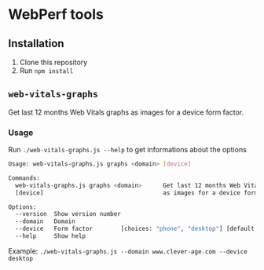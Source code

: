 # WebPerf tools

## Installation

1. Clone this repository
1. Run `npm install`

## `web-vitals-graphs`

Get last 12 months Web Vitals graphs as images for a device form factor.

### Usage

Run `./web-vitals-graphs.js --help` to get informations about the options

```bash
Usage: web-vitals-graphs.js graphs <domain> [device]

Commands:
  web-vitals-graphs.js graphs <domain>      Get last 12 months Web Vitals graphs
  [device]                                  as images for a device form factor

Options:
  --version  Show version number                                       [boolean]
  --domain   Domain                                                   [required]
  --device   Form factor        [choices: "phone", "desktop"] [default: "phone"]
  --help     Show help                                                 [boolean]
```

Example:
`./web-vitals-graphs.js --domain www.clever-age.com --device desktop`

